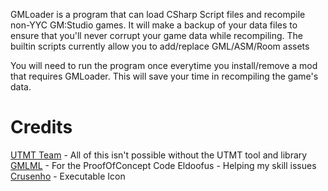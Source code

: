 GMLoader is a program that can load CSharp Script files and recompile non-YYC GM:Studio games. It will make a backup of your data files to ensure that you'll never corrupt your game data while recompiling. The builtin scripts currently allow you to add/replace GML/ASM/Room assets

You will need to run the program once everytime you install/remove a mod that requires GMLoader. This will save your time in recompiling the game's data.


# Credits
[UTMT Team](https://github.com/krzys-h/UndertaleModTool) - All of this isn't possible without the UTMT tool and library
[GMLML](https://github.com/BlurOne-GIT/GML-Mod-Loader) - For the ProofOfConcept Code
Eldoofus - Helping my skill issues
[Crusenho](https://crusenho.itch.io/) - Executable Icon
